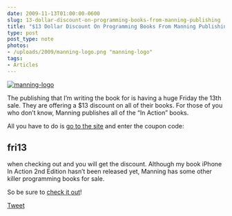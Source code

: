 ```yaml
---
date: 2009-11-13T01:00:00-0600
slug: 13-dollar-discount-on-programming-books-from-manning-publishing
title: "$13 Dollar Discount On Programming Books From Manning Publishing"
type: post
post_type: note
photos:
- /uploads/2009/manning-logo.png "manning-logo"
tags:
- Articles
---
```


[![manning-logo](/uploads/2009/manning-logo.png "manning-logo")](http://manning.com)



The publishing that I’m writing the book for is having a huge Friday the 13th sale. They are offering a $13 discount on all of their books. For those of you who don’t know, Manning publishes all of the “In Action” books.


All you have to do is [go to the site](http://manning.com) and enter the coupon code:


## fri13


when checking out and you will get the discount. Although my book iPhone In Action 2nd Edition hasn’t been released yet, Manning has some other killer programming books for sale.


So be sure to [check it out](http://manning.com)!



[Tweet](http://twitter.com/share)


